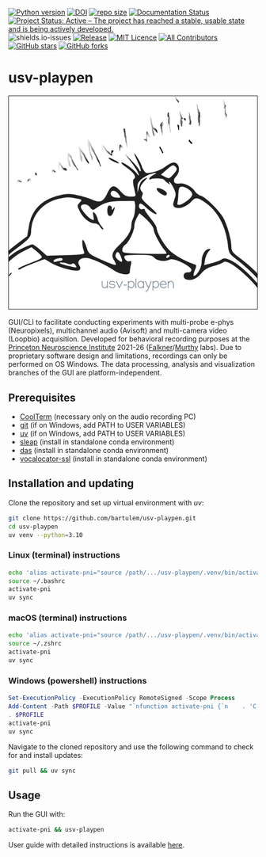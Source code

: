 [![Python version](https://img.shields.io/badge/Python-3.10-blue)](https://img.shields.io/badge/Python-3.10-blue)
[![DOI](https://zenodo.org/badge/566588932.svg)](https://zenodo.org/badge/latestdoi/566588932)
[![repo size](https://img.shields.io/github/repo-size/bartulem/usv-playpen)](https://github.com/bartulem/usv-playpen/)
[![Documentation Status](https://readthedocs.org/projects//usv-playpen/badge/?version=latest)](https://usv-playpen.readthedocs.io/en/latest/?badge=latest)
[![Project Status: Active – The project has reached a stable, usable state and is being actively developed.](https://www.repostatus.org/badges/latest/active.svg)](https://www.repostatus.org/#active)
![shields.io-issues](https://img.shields.io/github/issues/bartulem/usv-playpen)
[![Release](https://img.shields.io/github/v/release/bartulem/usv-playpen)](https://img.shields.io/github/v/release/bartulem/usv-playpen)
[![MIT Licence](https://img.shields.io/github/license/bartulem/usv-playpen)](https://github.com/bartulem/usv-playpen/blob/main/LICENSE)
[![All Contributors](https://img.shields.io/badge/all_contributors-2-orange.svg?style=flat-square)](https://img.shields.io/badge/all_contributors-2-orange.svg?style=flat-square)
[![GitHub stars](https://img.shields.io/github/stars/bartulem/usv-playpen?style=social)](https://github.com/bartulem/usv-playpen/)
[![GitHub forks](https://img.shields.io/github/forks/bartulem/usv-playpen?style=social)](https://github.com/bartulem/usv-playpen/)

# usv-playpen

![](https://raw.githubusercontent.com/bartulem/usv-playpen/refs/heads/main/src/usv_playpen/img/usv_playpen_gui.png)

GUI/CLI to facilitate conducting experiments with multi-probe e-phys
(Neuropixels), multichannel audio (Avisoft) and multi-camera video (Loopbio)
acquisition. Developed for behavioral recording purposes at the
[Princeton Neuroscience Institute](https://pni.princeton.edu/) 2021-26
([Falkner](https://www.falknerlab.com/)/[Murthy](https://murthylab.princeton.edu/)
labs). Due to proprietary software design and limitations, recordings can only
be performed on OS Windows. The data processing, analysis and visualization
branches of the GUI are platform-independent.

## Prerequisites

- [CoolTerm](https://coolterm.en.lo4d.com/windows) (necessary only on the audio
  recording PC)
- [git](https://git-scm.com/download/)  (if on Windows, add PATH to USER
  VARIABLES)
- [uv](https://docs.astral.sh/uv/getting-started/installation/) (if on Windows, add PATH to USER
  VARIABLES)
- [sleap](https://sleap.ai/) (install in standalone conda environment)
- [das](https://janclemenslab.org/das/) (install in standalone conda
  environment)
- [vocalocator-ssl](https://github.com/Aramist/vocalocator-ssl) (install in
  standalone conda environment)

## Installation and updating

Clone the repository and set up virtual environment with *uv*:

```bash
git clone https://github.com/bartulem/usv-playpen.git
cd usv-playpen
uv venv --python=3.10
```

### Linux (terminal) instructions

```bash
echo 'alias activate-pni="source /path/.../usv-playpen/.venv/bin/activate"' >> ~/.bashrc
source ~/.bashrc
activate-pni
uv sync
```

### macOS (terminal) instructions

```bash
echo 'alias activate-pni="source /path/.../usv-playpen/.venv/bin/activate"' >> ~/.zshrc
source ~/.zshrc
activate-pni
uv sync
```

### Windows (powershell) instructions

```powershell
Set-ExecutionPolicy -ExecutionPolicy RemoteSigned -Scope Process
Add-Content -Path $PROFILE -Value "`nfunction activate-pni {`n    . 'C:\path\...\usv-playpen\.venv\Scripts\Activate.ps1'`n}"
. $PROFILE
activate-pni
uv sync
```

Navigate to the cloned repository and use the following command to check for and install updates:

```bash
git pull && uv sync
```

## Usage

Run the GUI with:

```bash
activate-pni && usv-playpen
```

User guide with detailed instructions is available
[here](https://usv-playpen.readthedocs.io/en/latest/).
